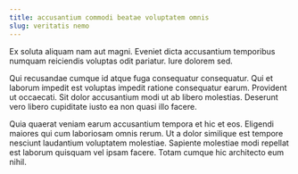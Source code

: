 ```yaml
---
title: accusantium commodi beatae voluptatem omnis
slug: veritatis nemo
---
```


Ex soluta aliquam nam aut magni. Eveniet dicta accusantium temporibus numquam reiciendis voluptas odit pariatur. Iure dolorem sed.

Qui recusandae cumque id atque fuga consequatur consequatur. Qui et laborum impedit est voluptas impedit ratione consequatur earum. Provident ut occaecati. Sit dolor accusantium modi ut ab libero molestias. Deserunt vero libero cupiditate iusto ea non quasi illo facere.

Quia quaerat veniam earum accusantium tempora et hic et eos. Eligendi maiores qui cum laboriosam omnis rerum. Ut a dolor similique est tempore nesciunt laudantium voluptatem molestiae. Sapiente molestiae modi repellat est laborum quisquam vel ipsam facere. Totam cumque hic architecto eum nihil.
